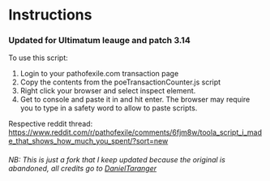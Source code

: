 # Instructions

### Updated for Ultimatum leauge and patch 3.14

To use this script:

1. Login to your pathofexile.com transaction page
2. Copy the contents from the poeTransactionCounter.js script
3. Right click your browser and select inspect element.
4. Get to console and paste it in and hit enter. The browser may require you to type in a safety word to allow to paste scripts.

Respective reddit thread:
https://www.reddit.com/r/pathofexile/comments/6fjm8w/toola_script_i_made_that_shows_how_much_you_spent/?sort=new

###### NB: This is just a fork that I keep updated because the original is abandoned, all credits go to [DanielTaranger](https://github.com/DanielTaranger/poeTransactionCounter)
